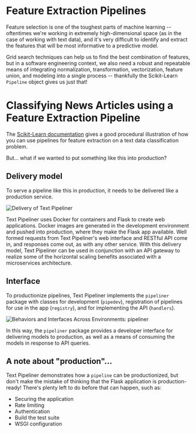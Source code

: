 # Feature Extraction Pipelines

Feature selection is one of the toughest parts of machine learning -- oftentimes we're working in extremely high-dimensional space (as in the case of working with text data), and it's very difficult to identify and extract the features that will be most informative to a predictive model.

Grid search techniques can help us to find the best combination of features, but in a software engineering context, we also need a robust and repeatable means of integrating normalization, transformation, vectorization, feature union, and modeling into a single process -- thankfully the Scikit-Learn `Pipeline` object gives us just that!

# Classifying News Articles using a Feature Extraction Pipeline
The [Scikit-Learn documentation](http://scikit-learn.org/stable/auto_examples/model_selection/grid_search_text_feature_extraction.html) gives a good procedural illustration of how you can use pipelines for feature extraction on a text data classification problem.

But... what if we wanted to put something like this into production?

## Delivery model
To serve a pipeline like this in production, it needs to be delivered like a production service.

![Delivery of Text Pipeliner](static/text_pipelining.jpg)

Text Pipeliner uses Docker for containers and Flask to create web applications. Docker images are generated in the development environment and pushed into production, where they make the Flask app available. Well formed requests from Text Pipeliner's web interface and RESTful API come in, and responses come out, as with any other service. With this delivery model, Text Pipeliner can be used in conjunction with an API gateway to realize some of the horizontal scaling benefits associated with a microservices architecture.

## Interface
To productionize pipelines, Text Pipeliner implements the `pipeliner` package with classes for development (`pipedev`), registration of pipelines for use in the app (`registry`), and for implementing the API (`handlers`).

![Behaviors and Interfaces Across Environments: pipeliner](static/interface.jpg)

In this way, the `pipeliner` package provides a developer interface for delivering models to production, as well as a means of consuming the models in response to API queries.


## A note about "production"...
Text Pipeliner demonstrates how a `pipeline` can be productionized, but don't make the mistake of thinking that the Flask application is production-ready! There's plenty left to do before that can happen, such as:

* Securing the application
* Rate limiting
* Authentication
* Build the test suite
* WSGI configuration